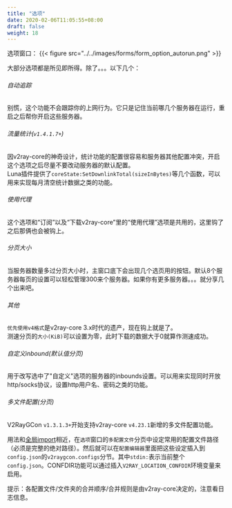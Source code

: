 ```yaml
---
title: "选项"
date: 2020-02-06T11:05:55+08:00
draft: false
weight: 18
---
```


选项窗口：
{{< figure src="../../images/forms/form_option_autorun.png" >}}

大部分选项都是所见即所得。除了。。。以下几个：  
###### 自动追踪
别慌，这个功能不会跟踪你的上网行为。它只是记住当前哪几个服务器在运行，重启之后帮你开启这些服务器。  

###### 流量统计(`v1.4.1.7+`)
因v2ray-core的神奇设计，统计功能的配置很容易和服务器其他配置冲突，开启这个选项之后尽量不要改动服务器的默认配置。  
Luna插件提供了`coreState:SetDownlinkTotal(sizeInBytes)`等几个函数，可以用来实现每月清空统计数据之类的功能。  

###### 使用代理
这个选项和“订阅”以及“下载v2ray-core”里的“使用代理”选项是共用的，这里钩了之后那俩也会被钩上。  

###### 分页大小
当服务器数量多过分页大小时，主窗口底下会出现几个选页用的按钮。默认8个服务器每页的设置可以轻松管理300来个服务器。如果你有更多服务器。。。就分享几个出来吧。  

###### 其他
`优先使用v4格式`是v2ray-core 3.x时代的遗产，现在钩上就是了。  
测速分页的`大小(KiB)`可以设置为零，此时下载的数据大于0就算作测速成功。  

###### 自定义inbound(默认值分页)
用于改写选中了"自定义"选项的服务器的inbounds设置。可以用来实现同时开放http/socks协议，设置http用户名、密码之类的功能。 

###### 多文件配置(分页)
V2RayGCon `v1.3.1.3+`开始支持v2ray-core `v4.23.1`新增的多文件配置功能。  

用法和[全局import](https://vrnobody.github.io/V2RayGCon/01-usage/17-global-import/)相近，在`选项`窗口的`多配置文件`分页中设定常用的配置文件路径（必须是完整的绝对路径）。然后就可以在`配置编辑器`里面把这些设定插入到`config.json`的`v2raygcon.configs`分节。其中`stdin:`表示当前整个`config.json`。CONFDIR功能可以通过插入`V2RAY_LOCATION_CONFDIR`环境变量来启用。  

提示：各配置文件/文件夹的合并顺序/合并规则是由v2ray-core决定的，注意看日志信息。  
